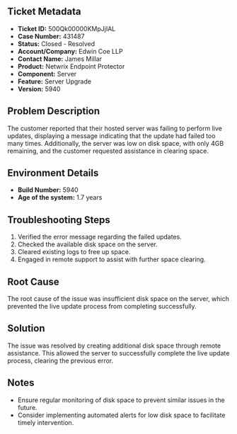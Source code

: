 ## Ticket Metadata
- **Ticket ID:** 500Qk00000KMpJjIAL
- **Case Number:** 431487
- **Status:** Closed - Resolved
- **Account/Company:** Edwin Coe LLP
- **Contact Name:** James Millar
- **Product:** Netwrix Endpoint Protector
- **Component:** Server
- **Feature:** Server Upgrade
- **Version:** 5940

## Problem Description
The customer reported that their hosted server was failing to perform live updates, displaying a message indicating that the update had failed too many times. Additionally, the server was low on disk space, with only 4GB remaining, and the customer requested assistance in clearing space.

## Environment Details
- **Build Number:** 5940
- **Age of the system:** 1.7 years

## Troubleshooting Steps
1. Verified the error message regarding the failed updates.
2. Checked the available disk space on the server.
3. Cleared existing logs to free up space.
4. Engaged in remote support to assist with further space clearing.

## Root Cause
The root cause of the issue was insufficient disk space on the server, which prevented the live update process from completing successfully.

## Solution
The issue was resolved by creating additional disk space through remote assistance. This allowed the server to successfully complete the live update process, clearing the previous error.

## Notes
- Ensure regular monitoring of disk space to prevent similar issues in the future.
- Consider implementing automated alerts for low disk space to facilitate timely intervention.